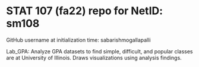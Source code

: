 # STAT 107 (fa22) repo for NetID: sm108

GitHub username at initialization time: sabarishmogallapalli

Lab_GPA: Analyze GPA datasets to find simple, difficult, and popular classes are at University of Illinois. Draws visualizations using analysis findings.
